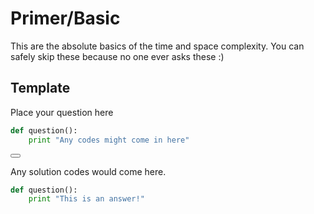 # Primer/Basic

This are the absolute basics of the time and space complexity. You can safely skip these because no one ever asks these :)

## Template

Place your question here

```Python
def question():
    print "Any codes might come in here"
```

<button class="section" target="solution" show="Show solution" hide="Hide solution"></button>

<!--sec data-title="Solution" data-id="solution" data-show=false ces-->
Any solution codes would come here.
```Python
def question():
    print "This is an answer!"
```
<!--endsec-->

